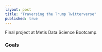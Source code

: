```yaml
---
layout: post
title: "Traversing the Trump Twitterverse"
published: true
---
```

Final project at Metis Data Science Bootcamp.
### Goals
